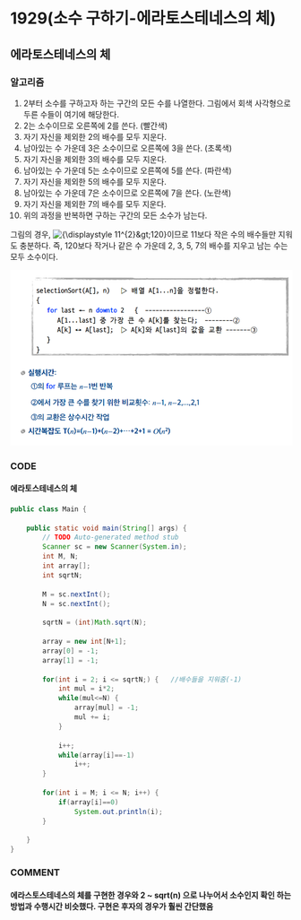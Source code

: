 # 1929\(소수 구하기-에라토스테네스의 체\)

## 에라토스테네스의 체

### 알고리즘

1. 2부터 소수를 구하고자 하는 구간의 모든 수를 나열한다. 그림에서 회색 사각형으로 두른 수들이 여기에 해당한다.
2. 2는 소수이므로 오른쪽에 2를 쓴다. \(빨간색\)
3. 자기 자신을 제외한 2의 배수를 모두 지운다.
4. 남아있는 수 가운데 3은 소수이므로 오른쪽에 3을 쓴다. \(초록색\)
5. 자기 자신을 제외한 3의 배수를 모두 지운다.
6. 남아있는 수 가운데 5는 소수이므로 오른쪽에 5를 쓴다. \(파란색\)
7. 자기 자신을 제외한 5의 배수를 모두 지운다.
8. 남아있는 수 가운데 7은 소수이므로 오른쪽에 7을 쓴다. \(노란색\)
9. 자기 자신을 제외한 7의 배수를 모두 지운다.
10. 위의 과정을 반복하면 구하는 구간의 모든 소수가 남는다.

그림의 경우, ![{\displaystyle 11^{2}&amp;gt;120}](https://wikimedia.org/api/rest_v1/media/math/render/svg/542ed9781025d9b298c52a42b63958fdf35dc985)이므로 11보다 작은 수의 배수들만 지워도 충분하다. 즉, 120보다 작거나 같은 수 가운데 2, 3, 5, 7의 배수를 지우고 남는 수는 모두 소수이다.

![](../.gitbook/assets/image%20%2827%29.png)

### CODE

#### 에라토스테네스의 체 

```java
public class Main {

	public static void main(String[] args) {
		// TODO Auto-generated method stub
		Scanner sc = new Scanner(System.in);
		int M, N;
		int array[];
		int sqrtN;
		
		M = sc.nextInt();
		N = sc.nextInt();
		
		sqrtN = (int)Math.sqrt(N);
		
		array = new int[N+1];
		array[0] = -1;
		array[1] = -1;
		
		for(int i = 2; i <= sqrtN;) {	//배수들을 지워줌(-1)
			int mul = i*2;
			while(mul<=N) {
				array[mul] = -1;
				mul += i;
			}
			
			i++;
			while(array[i]==-1)
				i++;
		}
		
		for(int i = M; i <= N; i++) {
			if(array[i]==0)
				System.out.println(i);
		}
		
	}
}
```

### COMMENT

#### 에라스토스테네스의 체를 구현한 경우와 2 ~ sqrt\(n\) 으로 나누어서 소수인지 확인 하는 방법과 수행시간 비슷했다. 구현은 후자의 경우가 훨씬 간단했음

